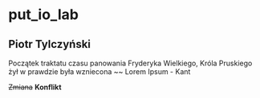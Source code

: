 # put_io_lab
## Piotr Tylczyński
Początek traktatu czasu panowania Fryderyka Wielkiego, Króla Pruskiego żył w prawdzie była wzniecona ~~ Lorem Ipsum - Kant

~~Zmiana~~
__Konflikt__
